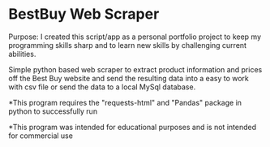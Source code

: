 # BestBuy Web Scraper
Purpose: I created this script/app as a personal portfolio project to keep my programming skills sharp and to learn new skills by challenging current abilities.

Simple python based web scraper to extract product information and prices off the Best Buy website and send the resulting data into a easy to work with csv file or send the data to a local MySql database.

*This program requires the "requests-html" and "Pandas" package in python to successfully run

*This program was intended for educational purposes and is not intended for commercial use 

